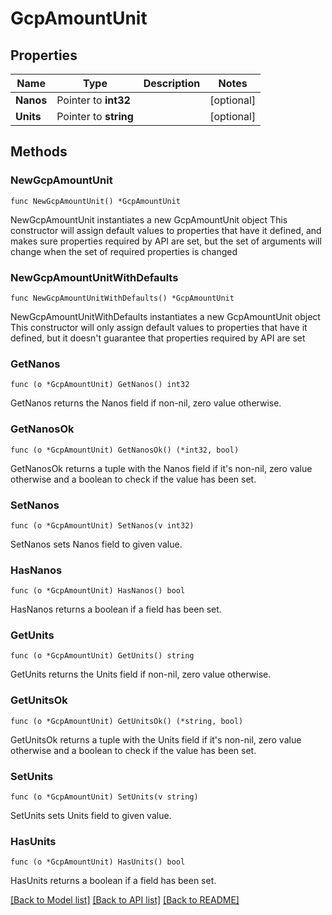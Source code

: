 # GcpAmountUnit

## Properties

Name | Type | Description | Notes
------------ | ------------- | ------------- | -------------
**Nanos** | Pointer to **int32** |  | [optional] 
**Units** | Pointer to **string** |  | [optional] 

## Methods

### NewGcpAmountUnit

`func NewGcpAmountUnit() *GcpAmountUnit`

NewGcpAmountUnit instantiates a new GcpAmountUnit object
This constructor will assign default values to properties that have it defined,
and makes sure properties required by API are set, but the set of arguments
will change when the set of required properties is changed

### NewGcpAmountUnitWithDefaults

`func NewGcpAmountUnitWithDefaults() *GcpAmountUnit`

NewGcpAmountUnitWithDefaults instantiates a new GcpAmountUnit object
This constructor will only assign default values to properties that have it defined,
but it doesn't guarantee that properties required by API are set

### GetNanos

`func (o *GcpAmountUnit) GetNanos() int32`

GetNanos returns the Nanos field if non-nil, zero value otherwise.

### GetNanosOk

`func (o *GcpAmountUnit) GetNanosOk() (*int32, bool)`

GetNanosOk returns a tuple with the Nanos field if it's non-nil, zero value otherwise
and a boolean to check if the value has been set.

### SetNanos

`func (o *GcpAmountUnit) SetNanos(v int32)`

SetNanos sets Nanos field to given value.

### HasNanos

`func (o *GcpAmountUnit) HasNanos() bool`

HasNanos returns a boolean if a field has been set.

### GetUnits

`func (o *GcpAmountUnit) GetUnits() string`

GetUnits returns the Units field if non-nil, zero value otherwise.

### GetUnitsOk

`func (o *GcpAmountUnit) GetUnitsOk() (*string, bool)`

GetUnitsOk returns a tuple with the Units field if it's non-nil, zero value otherwise
and a boolean to check if the value has been set.

### SetUnits

`func (o *GcpAmountUnit) SetUnits(v string)`

SetUnits sets Units field to given value.

### HasUnits

`func (o *GcpAmountUnit) HasUnits() bool`

HasUnits returns a boolean if a field has been set.


[[Back to Model list]](../README.md#documentation-for-models) [[Back to API list]](../README.md#documentation-for-api-endpoints) [[Back to README]](../README.md)


